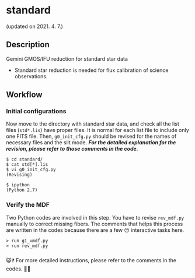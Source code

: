 # standard
(updated on 2021. 4. 7.)

## Description
Gemini GMOS/IFU reduction for standard star data
* Standard star reduction is needed for flux calibration of science observations.

## Workflow

### Initial configurations
Now move to the directory with standard star data, and check all the list files (`std*.lis`) have proper files. It is normal for each list file to include only one FITS file. Then, `g0_init_cfg.py` should be revised for the names of necessary files and the slit mode. _**For the detailed explanation for the revision, please refer to those comments in the code.**_

```
$ cd standard/
$ cat std[*].lis
$ vi g0_init_cfg.py
(Revising)

$ ipython
(Python 2.7)
```

### Verify the MDF
Two Python codes are involved in this step. You have to revise `rev_mdf.py` manually to correct missing fibers. The comments that helps this process are written in the codes because there are a few :unamused: interactive tasks here.
```
> run g1_vmdf.py
> run rev_mdf.py
```

###


:smiley_cat:❓ For more detailed instructions, please refer to the comments in the codes. :turtle::whale: 
